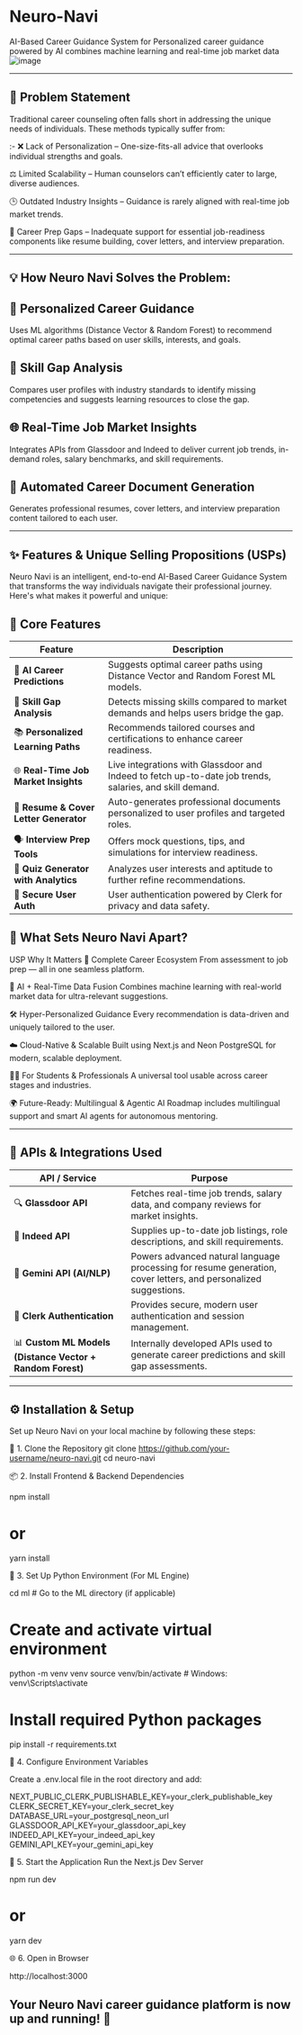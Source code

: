 # Neuro-Navi
AI-Based Career Guidance System for Personalized career guidance powered by AI combines machine learning and real-time job market data
![image](https://github.com/user-attachments/assets/f2fa696a-698e-4794-b264-84383948971f)

---
🧩 Problem Statement
-
Traditional career counseling often falls short in addressing the unique needs of individuals. These methods typically suffer from:

:- ❌ Lack of Personalization – One-size-fits-all advice that overlooks individual strengths and goals.


 ⚖️ Limited Scalability – Human counselors can’t efficiently cater to large, diverse audiences.


 

 🕒 Outdated Industry Insights – Guidance is rarely aligned with real-time job market trends.

 

 📄 Career Prep Gaps – Inadequate support for essential job-readiness components like resume building, cover letters, and interview preparation.

 ---

💡 How Neuro Navi Solves the Problem:
-
🎯 Personalized Career Guidance
-
Uses ML algorithms (Distance Vector & Random Forest) to recommend optimal career paths based on user skills, interests, and goals.

🧠 Skill Gap Analysis
-
Compares user profiles with industry standards to identify missing competencies and suggests learning resources to close the gap.

🌐 Real-Time Job Market Insights
-
Integrates APIs from Glassdoor and Indeed to deliver current job trends, in-demand roles, salary benchmarks, and skill requirements.

📝 Automated Career Document Generation
-
Generates professional resumes, cover letters, and interview preparation content tailored to each user.

---

✨ Features & Unique Selling Propositions (USPs)
-

Neuro Navi is an intelligent, end-to-end AI-Based Career Guidance System that transforms the way individuals navigate their professional journey. Here's what makes it powerful and unique:

🚀 Core Features
-
| Feature                                | Description                                                                                             |
| -------------------------------------- | ------------------------------------------------------------------------------------------------------- |
| 🎯 **AI Career Predictions**           | Suggests optimal career paths using Distance Vector and Random Forest ML models.                        |
| 🧠 **Skill Gap Analysis**              | Detects missing skills compared to market demands and helps users bridge the gap.                       |
| 📚 **Personalized Learning Paths**     | Recommends tailored courses and certifications to enhance career readiness.                             |
| 🌐 **Real-Time Job Market Insights**   | Live integrations with Glassdoor and Indeed to fetch up-to-date job trends, salaries, and skill demand. |
| 📝 **Resume & Cover Letter Generator** | Auto-generates professional documents personalized to user profiles and targeted roles.                 |
| 🗣️ **Interview Prep Tools**           | Offers mock questions, tips, and simulations for interview readiness.                                   |
| 🧪 **Quiz Generator with Analytics**   | Analyzes user interests and aptitude to further refine recommendations.                                 |
| 🔐 **Secure User Auth**                | User authentication powered by Clerk for privacy and data safety.                                       |


🌟 What Sets Neuro Navi Apart?
-
USP	Why It Matters
🧩 Complete Career Ecosystem	From assessment to job prep — all in one seamless platform.


🧠 AI + Real-Time Data Fusion	Combines machine learning with real-world market data for ultra-relevant suggestions.


🛠️ Hyper-Personalized Guidance	Every recommendation is data-driven and uniquely tailored to the user.

☁️ Cloud-Native & Scalable	Built using Next.js and Neon PostgreSQL for modern, scalable deployment.

🧑‍💼 For Students & Professionals	A universal tool usable across career stages and industries.

🌍 Future-Ready: Multilingual & Agentic AI	Roadmap includes multilingual support and smart AI agents for autonomous mentoring.

---
🔌 APIs & Integrations Used
-
| API / Service                                             | Purpose                                                                                                         |
| --------------------------------------------------------- | --------------------------------------------------------------------------------------------------------------- |
| 🔍 **Glassdoor API**                                      | Fetches real-time job trends, salary data, and company reviews for market insights.                             |
| 💼 **Indeed API**                                         | Supplies up-to-date job listings, role descriptions, and skill requirements.                                    |
| 🧠 **Gemini API (AI/NLP)**                                | Powers advanced natural language processing for resume generation, cover letters, and personalized suggestions. |
| 🔐 **Clerk Authentication**                               | Provides secure, modern user authentication and session management.                                             |
| 📊 **Custom ML Models (Distance Vector + Random Forest)** | Internally developed APIs used to generate career predictions and skill gap assessments.                        |

---
⚙️ Installation & Setup
-
Set up Neuro Navi on your local machine by following these steps:

🔗 1. Clone the Repository
         git clone https://github.com/your-username/neuro-navi.git
cd neuro-navi

📦 2. Install Frontend & Backend Dependencies

npm install
# or
yarn install

🧠 3. Set Up Python Environment (For ML Engine)

cd ml  # Go to the ML directory (if applicable)

# Create and activate virtual environment
python -m venv venv
source venv/bin/activate   # Windows: venv\Scripts\activate

# Install required Python packages
pip install -r requirements.txt


🔐 4. Configure Environment Variables

Create a .env.local file in the root directory and add:

NEXT_PUBLIC_CLERK_PUBLISHABLE_KEY=your_clerk_publishable_key
CLERK_SECRET_KEY=your_clerk_secret_key
DATABASE_URL=your_postgresql_neon_url
GLASSDOOR_API_KEY=your_glassdoor_api_key
INDEED_API_KEY=your_indeed_api_key
GEMINI_API_KEY=your_gemini_api_key

🚀 5. Start the Application
Run the Next.js Dev Server

npm run dev
# or
yarn dev

🌐 6. Open in Browser

http://localhost:3000

Your Neuro Navi career guidance platform is now up and running! 🎉
-





